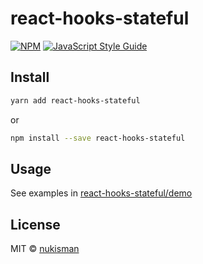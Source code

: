 # react-hooks-stateful

> 

[![NPM](https://img.shields.io/npm/v/react-hooks-stateful.svg)](https://www.npmjs.com/package/react-hooks-stateful) [![JavaScript Style Guide](https://img.shields.io/badge/code_style-standard-brightgreen.svg)](https://standardjs.com)

## Install

```bash
yarn add react-hooks-stateful
```
or
```bash
npm install --save react-hooks-stateful
```

## Usage

See examples in [react-hooks-stateful/demo](https://github.com/nukisman/react-hooks-stateful/demo)

## License

MIT © [nukisman](https://github.com/nukisman)
